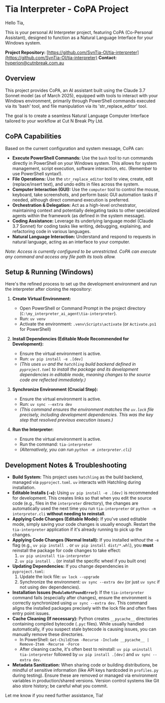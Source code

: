 # Tia Interpreter - CoPA Project

Hello Tia,

This is your personal AI Interpreter project, featuring CoPA (Co-Personal Assistant), designed to function as a Natural Language Interface for your Windows system.

**Project Repository:** [https://github.com/SynTia-OI/tia-interpreter](https://github.com/SynTia-OI/tia-interpreter)
**Contact:** hyperion@cutnbreak.com.au

## Overview

This project provides CoPA, an AI assistant built using the Claude 3.7 Sonnet model (as of March 2025), equipped with tools to interact with your Windows environment, primarily through PowerShell commands executed via its 'bash' tool, and file manipulation via its 'str_replace_editor' tool.

The goal is to create a seamless Natural Language Computer Interface tailored to your workflow at Cut N Break Pty Ltd.

## CoPA Capabilities

Based on the current configuration and system message, CoPA can:

*   **Execute PowerShell Commands:** Use the `bash` tool to run commands directly in PowerShell on your Windows system. This allows for system management, script execution, software interaction, etc. (Remember to use PowerShell syntax!).
*   **File Operations:** Use the `str_replace_editor` tool to view, create, edit (replace/insert text), and undo edits in files across the system.
*   **Computer Interaction (GUI):** Use the `computer` tool to control the mouse, keyboard, take screenshots, and perform basic GUI automation tasks if needed, although direct command execution is preferred.
*   **Orchestration & Delegation:** Act as a high-level orchestrator, maintaining context and potentially delegating tasks to other specialized agents within the framework (as defined in the system message).
*   **Coding Assistance:** Leverage its underlying language model (Claude 3.7 Sonnet) for coding tasks like writing, debugging, explaining, and refactoring code in various languages.
*   **Natural Language Interaction:** Understand and respond to requests in natural language, acting as an interface to your computer.

*Note: Access is currently configured to be unrestricted. CoPA can execute any command and access any file path its tools allow.*

## Setup & Running (Windows)

Here's the refined process to set up the development environment and run the interpreter after cloning the repository:

1.  **Create Virtual Environment:**
    *   Open PowerShell or Command Prompt in the project directory (`C:\my_interpreter_ai_agent\tia-interpreter`).
    *   Run: `uv venv`
    *   Activate the environment: `.venv\Scripts\activate` (or `Activate.ps1` for PowerShell)

2.  **Install Dependencies (Editable Mode Recommended for Development):**
    *   Ensure the virtual environment is active.
    *   Run: `uv pip install -e .[dev]`
    *   *(This uses `uv` and the `hatchling` build backend defined in `pyproject.toml` to install the package and its development dependencies in editable mode, meaning changes to the source code are reflected immediately.)*

3.  **Synchronize Environment (Crucial Step):**
    *   Ensure the virtual environment is active.
    *   Run: `uv sync --extra dev`
    *   *(This command ensures the environment matches the `uv.lock` file precisely, including development dependencies. This was the key step that resolved previous execution issues.)*

4.  **Run the Interpreter:**
    *   Ensure the virtual environment is active.
    *   Run the command: `tia-interpreter`
    *   *(Alternatively, you can run `python -m interpreter.cli`)*

## Development Notes & Troubleshooting

*   **Build System:** This project uses `hatchling` as the build backend, managed via `pyproject.toml`. `uv` interacts with Hatchling during installation.
*   **Editable Installs (`-e`):** Using `uv pip install -e .[dev]` is recommended for development. This creates links so that when you edit the source code (e.g., files in the `interpreter` directory), the changes are automatically used the next time you run `tia-interpreter` or `python -m interpreter.cli` **without needing to reinstall**.
*   **Applying Code Changes (Editable Mode):** If you've used editable mode, simply saving your code changes is usually enough. Restart the `tia-interpreter` application if it's already running to pick up the changes.
*   **Applying Code Changes (Normal Install):** If you installed *without* the `-e` flag (e.g., `uv pip install .` or `uv pip install dist/*.whl`), you **must** reinstall the package for code changes to take effect:
    1.  `uv pip uninstall tia-interpreter`
    2.  `uv pip install .` (or install the specific wheel if you built one)
*   **Updating Dependencies:** If you change dependencies in `pyproject.toml`:
    1.  Update the lock file: `uv lock --upgrade`
    2.  Synchronize the environment: `uv sync --extra dev` (or just `uv sync` if not using dev dependencies).
*   **Installation Issues (`ModuleNotFoundError`):** If the `tia-interpreter` command fails (especially after changes), ensure the environment is correctly synchronized using `uv sync --extra dev`. This command aligns the installed packages precisely with the lock file and often fixes entry point issues.
*   **Cache Cleaning (If necessary):** Python creates `__pycache__` directories containing compiled bytecode (`.pyc` files). While usually handled automatically, if you suspect stale bytecode is causing issues, you can manually remove these directories.
    *   In PowerShell: `Get-ChildItem -Recurse -Include __pycache__ | Remove-Item -Recurse -Force`
    *   After cleaning cache, it's often best to reinstall: `uv pip uninstall tia-interpreter` followed by `uv pip install .[dev]` and `uv sync --extra dev`.
*   **Metadata Sanitization:** When sharing code or building distributions, be mindful of sensitive information (like API keys hardcoded in `profiles.py` during testing). Ensure these are removed or managed via environment variables in production/shared versions. Version control systems like Git also store history; be careful what you commit.

Let me know if you need further assistance, Tia!
